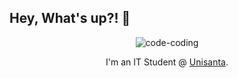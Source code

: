 ## Hey, What's up?! 👋

<div align="center">
  
  ![code-coding](https://user-images.githubusercontent.com/65936388/167981066-87fea8cc-d5a6-4ad6-8ee4-3da26e34e400.gif)

I'm an IT Student @ [Unisanta](https://www.unisanta.br/).
